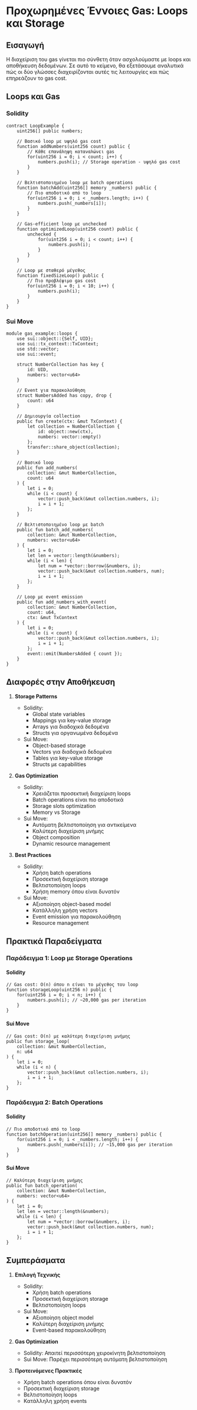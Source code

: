 # Προχωρημένες Έννοιες Gas: Loops και Storage

## Εισαγωγή

Η διαχείριση του gas γίνεται πιο σύνθετη όταν ασχολούμαστε με loops και αποθήκευση δεδομένων. Σε αυτό το κείμενο, θα εξετάσουμε αναλυτικά πώς οι δύο γλώσσες διαχειρίζονται αυτές τις λειτουργίες και πώς επηρεάζουν το gas cost.

## Loops και Gas

### Solidity

```solidity
contract LoopExample {
    uint256[] public numbers;

    // Βασικό loop με υψηλό gas cost
    function addNumbers(uint256 count) public {
        // Κάθε επανάληψη καταναλώνει gas
        for(uint256 i = 0; i < count; i++) {
            numbers.push(i); // Storage operation - υψηλό gas cost
        }
    }

    // Βελτιστοποιημένο loop με batch operations
    function batchAdd(uint256[] memory _numbers) public {
        // Πιο αποδοτικό από το loop
        for(uint256 i = 0; i < _numbers.length; i++) {
            numbers.push(_numbers[i]);
        }
    }

    // Gas-efficient loop με unchecked
    function optimizedLoop(uint256 count) public {
        unchecked {
            for(uint256 i = 0; i < count; i++) {
                numbers.push(i);
            }
        }
    }

    // Loop με σταθερό μέγεθος
    function fixedSizeLoop() public {
        // Πιο προβλέψιμο gas cost
        for(uint256 i = 0; i < 10; i++) {
            numbers.push(i);
        }
    }
}
```

### Sui Move

```move
module gas_example::loops {
    use sui::object::{Self, UID};
    use sui::tx_context::TxContext;
    use std::vector;
    use sui::event;

    struct NumberCollection has key {
        id: UID,
        numbers: vector<u64>
    }

    // Event για παρακολούθηση
    struct NumbersAdded has copy, drop {
        count: u64
    }

    // Δημιουργία collection
    public fun create(ctx: &mut TxContext) {
        let collection = NumberCollection {
            id: object::new(ctx),
            numbers: vector::empty()
        };
        transfer::share_object(collection);
    }

    // Βασικό loop
    public fun add_numbers(
        collection: &mut NumberCollection,
        count: u64
    ) {
        let i = 0;
        while (i < count) {
            vector::push_back(&mut collection.numbers, i);
            i = i + 1;
        };
    }

    // Βελτιστοποιημένο loop με batch
    public fun batch_add_numbers(
        collection: &mut NumberCollection,
        numbers: vector<u64>
    ) {
        let i = 0;
        let len = vector::length(&numbers);
        while (i < len) {
            let num = *vector::borrow(&numbers, i);
            vector::push_back(&mut collection.numbers, num);
            i = i + 1;
        };
    }

    // Loop με event emission
    public fun add_numbers_with_event(
        collection: &mut NumberCollection,
        count: u64,
        ctx: &mut TxContext
    ) {
        let i = 0;
        while (i < count) {
            vector::push_back(&mut collection.numbers, i);
            i = i + 1;
        };
        event::emit(NumbersAdded { count });
    }
}
```

## Διαφορές στην Αποθήκευση

1. **Storage Patterns**

    - Solidity:
        - Global state variables
        - Mappings για key-value storage
        - Arrays για διαδοχικά δεδομένα
        - Structs για οργανωμένα δεδομένα
    - Sui Move:
        - Object-based storage
        - Vectors για διαδοχικά δεδομένα
        - Tables για key-value storage
        - Structs με capabilities

2. **Gas Optimization**

    - Solidity:
        - Χρειάζεται προσεκτική διαχείριση loops
        - Batch operations είναι πιο αποδοτικά
        - Storage slots optimization
        - Memory vs Storage
    - Sui Move:
        - Αυτόματη βελτιστοποίηση για αντικείμενα
        - Καλύτερη διαχείριση μνήμης
        - Object composition
        - Dynamic resource management

3. **Best Practices**
    - Solidity:
        - Χρήση batch operations
        - Προσεκτική διαχείριση storage
        - Βελτιστοποίηση loops
        - Χρήση memory όπου είναι δυνατόν
    - Sui Move:
        - Αξιοποίηση object-based model
        - Κατάλληλη χρήση vectors
        - Event emission για παρακολούθηση
        - Resource management

## Πρακτικά Παραδείγματα

### Παράδειγμα 1: Loop με Storage Operations

#### Solidity

```solidity
// Gas cost: O(n) όπου n είναι το μέγεθος του loop
function storageLoop(uint256 n) public {
    for(uint256 i = 0; i < n; i++) {
        numbers.push(i); // ~20,000 gas per iteration
    }
}
```

#### Sui Move

```move
// Gas cost: O(n) με καλύτερη διαχείριση μνήμης
public fun storage_loop(
    collection: &mut NumberCollection,
    n: u64
) {
    let i = 0;
    while (i < n) {
        vector::push_back(&mut collection.numbers, i);
        i = i + 1;
    };
}
```

### Παράδειγμα 2: Batch Operations

#### Solidity

```solidity
// Πιο αποδοτικό από το loop
function batchOperation(uint256[] memory _numbers) public {
    for(uint256 i = 0; i < _numbers.length; i++) {
        numbers.push(_numbers[i]); // ~15,000 gas per iteration
    }
}
```

#### Sui Move

```move
// Καλύτερη διαχείριση μνήμης
public fun batch_operation(
    collection: &mut NumberCollection,
    numbers: vector<u64>
) {
    let i = 0;
    let len = vector::length(&numbers);
    while (i < len) {
        let num = *vector::borrow(&numbers, i);
        vector::push_back(&mut collection.numbers, num);
        i = i + 1;
    };
}
```

## Συμπεράσματα

1. **Επιλογή Τεχνικής**

    - Solidity:
        - Χρήση batch operations
        - Προσεκτική διαχείριση storage
        - Βελτιστοποίηση loops
    - Sui Move:
        - Αξιοποίηση object model
        - Καλύτερη διαχείριση μνήμης
        - Event-based παρακολούθηση

2. **Gas Optimization**

    - Solidity: Απαιτεί περισσότερη χειροκίνητη βελτιστοποίηση
    - Sui Move: Παρέχει περισσότερη αυτόματη βελτιστοποίηση

3. **Προτεινόμενες Πρακτικές**
    - Χρήση batch operations όπου είναι δυνατόν
    - Προσεκτική διαχείριση storage
    - Βελτιστοποίηση loops
    - Κατάλληλη χρήση events
